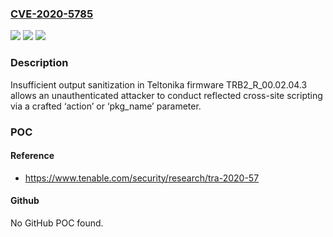 ### [CVE-2020-5785](https://cve.mitre.org/cgi-bin/cvename.cgi?name=CVE-2020-5785)
![](https://img.shields.io/static/v1?label=Product&message=Teltonika%20Gateway%20TRB245&color=blue)
![](https://img.shields.io/static/v1?label=Version&message=n%2Fa&color=blue)
![](https://img.shields.io/static/v1?label=Vulnerability&message=Reflected%20Cross-site%20Scripting&color=brighgreen)

### Description

Insufficient output sanitization in Teltonika firmware TRB2_R_00.02.04.3 allows an unauthenticated attacker to conduct reflected cross-site scripting via a crafted ‘action’ or ‘pkg_name’ parameter.

### POC

#### Reference
- https://www.tenable.com/security/research/tra-2020-57

#### Github
No GitHub POC found.

